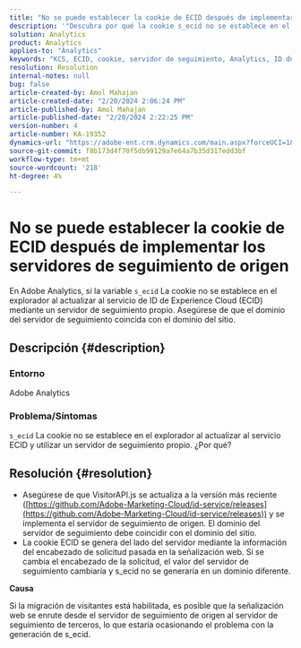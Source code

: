 ```yaml
---
title: "No se puede establecer la cookie de ECID después de implementar los servidores de seguimiento de origen"
description: '"Descubra por qué la cookie s_ecid no se establece en el explorador al actualizar al servicio ECID en Adobe Analytics".'
solution: Analytics
product: Analytics
applies-to: "Analytics"
keywords: "KCS, ECID, cookie, servidor de seguimiento, Analytics, ID de Experience Cloud"
resolution: Resolution
internal-notes: null
bug: false
article-created-by: Amol Mahajan
article-created-date: "2/20/2024 2:06:24 PM"
article-published-by: Amol Mahajan
article-published-date: "2/20/2024 2:22:25 PM"
version-number: 4
article-number: KA-19352
dynamics-url: "https://adobe-ent.crm.dynamics.com/main.aspx?forceUCI=1&pagetype=entityrecord&etn=knowledgearticle&id=c168863a-f9cf-ee11-9079-6045bd006295"
source-git-commit: f8b173d4f70f5db99129a7e64a7b35d317edd3bf
workflow-type: tm+mt
source-wordcount: '218'
ht-degree: 4%

---
```


# No se puede establecer la cookie de ECID después de implementar los servidores de seguimiento de origen


En Adobe Analytics, si la variable `s_ecid` La cookie no se establece en el explorador al actualizar al servicio de ID de Experience Cloud (ECID) mediante un servidor de seguimiento propio. Asegúrese de que el dominio del servidor de seguimiento coincida con el dominio del sitio.

## Descripción {#description}


### <b>Entorno</b>

Adobe Analytics



### <b>Problema/Síntomas</b>

`s_ecid` La cookie no se establece en el explorador al actualizar al servicio ECID y utilizar un servidor de seguimiento propio. ¿Por qué?


## Resolución {#resolution}


- Asegúrese de que VisitorAPI.js se actualiza a la versión más reciente ([https://github.com/Adobe-Marketing-Cloud/id-service/releases](https://github.com/Adobe-Marketing-Cloud/id-service/releases)) y se implementa el servidor de seguimiento de origen. El dominio del servidor de seguimiento debe coincidir con el dominio del sitio.
- La cookie ECID se genera del lado del servidor mediante la información del encabezado de solicitud pasada en la señalización web. Si se cambia el encabezado de la solicitud, el valor del servidor de seguimiento cambiaría y s_ecid no se generaría en un dominio diferente.


<b>Causa</b>

Si la migración de visitantes está habilitada, es posible que la señalización web se enrute desde el servidor de seguimiento de origen al servidor de seguimiento de terceros, lo que estaría ocasionando el problema con la generación de s_ecid.
